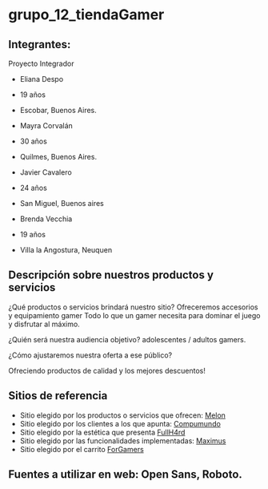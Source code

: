 # grupo_12_tiendaGamer
## Integrantes:
Proyecto Integrador
 
- Eliana Despo
- 19 años
- Escobar, Buenos Aires.

- Mayra Corvalán
- 30 años
- Quilmes, Buenos Aires.

- Javier Cavalero
- 24 años
- San Miguel, Buenos aires

-  Brenda Vecchia
-  19 años
-  Villa la Angostura, Neuquen

## Descripción sobre nuestros productos y servicios
¿Qué productos o servicios brindará nuestro sitio? 
Ofreceremos accesorios y equipamiento gamer
Todo lo que un gamer necesita para dominar el juego y disfrutar al máximo.

¿Quién será nuestra audiencia
objetivo?
adolescentes / adultos gamers.

¿Cómo ajustaremos nuestra oferta a ese público?

Ofreciendo productos de calidad y los mejores descuentos!

## Sitios de referencia

- Sitio elegido por los productos o servicios que ofrecen: [Melon](https://www.melonstore.com.ar/?gclid=Cj0KCQjw0K-HBhDDARIsAFJ6UGihj86XNax0PGErzI8W8Vp1TQ8B_Tn3BCoNf-qlHf4ovjX8JiKb4LAaAndUEALw_wcB)
- Sitio elegido por los clientes a los que apunta: [Compumundo](https://www.compumundo.com.ar/)
- Sitio elegido por la estética que presenta [FullH4rd](https://www.fullh4rd.com.ar/)
- Sitio elegido por las funcionalidades implementadas: [Maximus](https://www.maximus.com.ar/DETALLE/Mouse-Inalambrico-Trust-Yvi-Blue/ITEM_ID=6688/maximus.aspx?PN=19663?GTIN=8713439196634)
- Sitio elegido por el carrito [ForGamers](https://www.for-gamers.com.ar/)

## Fuentes a utilizar en web: Open Sans, Roboto.
